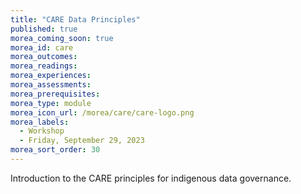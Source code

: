 ```yaml
---
title: "CARE Data Principles"
published: true
morea_coming_soon: true
morea_id: care
morea_outcomes:
morea_readings:
morea_experiences:
morea_assessments:
morea_prerequisites:
morea_type: module
morea_icon_url: /morea/care/care-logo.png
morea_labels:
  - Workshop
  - Friday, September 29, 2023
morea_sort_order: 30
---
```


Introduction to the CARE principles for indigenous data governance.
